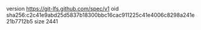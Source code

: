 version https://git-lfs.github.com/spec/v1
oid sha256:c2c41e9abd25d5837b18300bbc16cac911225c41e4006c8298a241e21b7712b5
size 2441
